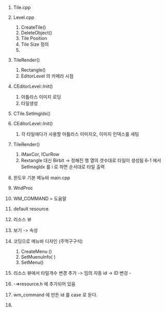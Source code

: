 1. Tile.cpp
2. Level.cpp
	1. CreateTile()
	2. DeleteObject()
	3. Tile Position
	4. Tile Size 정의
	5. 
3. TileRender()
	1. Rectangle()
	2. EditorLevel 의 카메라 시점
4. CEditorLevel::Init()
	1. 아틀라스 이미지 로딩
	2. 타일생성
5. CTile.SetImgIdx()
6. CEditorLevel::Init()
	1. 각 타일에다가 사용할 아틀라스 이미지오, 이미지 인덱스를 세팅
7. TileRender()
	1. iMaxCor, ICurRow
	2. Rextangle 대신 Birblt
-> 정해진 행 열의 갯수대로 타일이 생성됨
6-1 에서  SetImagIdx 를 i 로 하면 순서대로 타일 출력


1. 윈도우 기본 메뉴바 main.cpp
2. WndProc
3. WM_COMMAND =  도움말
4. default resource. 
5. 리소스 뷰
6. 보기 -> 속성
7. 코딩으로 메뉴바 디자인 (주먹구구식)
	1. CreateMenu ()
	2. SetMuenuInfo( )
	3. SetMenu()
8. 리소스 뷰에서 타일개수 변경 추가 -> 임의 자동 id -> ID 변겅 -
9. -=>resource.h 에 추가되어 있음
10. wm_command 에 만든 id 를 case 로 둔다.
11. 
